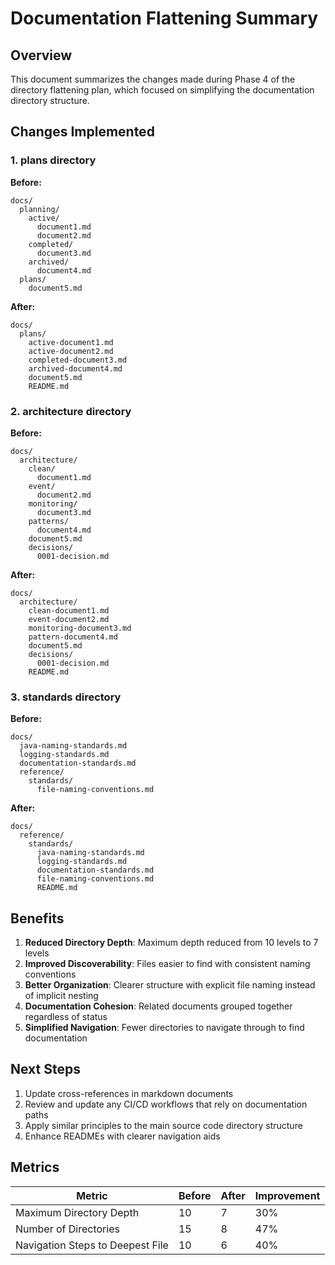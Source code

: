 <!--
Copyright (c) 2025 Eric C. Mumford (@heymumford)

This software was developed with analytical assistance from AI tools 
including Claude 3.7 Sonnet, Claude Code, and Google Gemini Deep Research,
which were used as paid services. All intellectual property rights 
remain exclusively with the copyright holder listed above.

Licensed under the Mozilla Public License 2.0
-->

# Documentation Flattening Summary

## Overview

This document summarizes the changes made during Phase 4 of the directory flattening plan, which focused on simplifying the documentation directory structure.

## Changes Implemented

### 1. plans directory

**Before:**
```
docs/
  planning/
    active/
      document1.md
      document2.md
    completed/
      document3.md
    archived/
      document4.md
  plans/
    document5.md
```

**After:**
```
docs/
  plans/
    active-document1.md
    active-document2.md
    completed-document3.md
    archived-document4.md
    document5.md
    README.md
```

### 2. architecture directory

**Before:**
```
docs/
  architecture/
    clean/
      document1.md
    event/
      document2.md
    monitoring/
      document3.md
    patterns/
      document4.md
    document5.md
    decisions/
      0001-decision.md
```

**After:**
```
docs/
  architecture/
    clean-document1.md
    event-document2.md
    monitoring-document3.md
    pattern-document4.md
    document5.md
    decisions/
      0001-decision.md
    README.md
```

### 3. standards directory

**Before:**
```
docs/
  java-naming-standards.md
  logging-standards.md
  documentation-standards.md
  reference/
    standards/
      file-naming-conventions.md
```

**After:**
```
docs/
  reference/
    standards/
      java-naming-standards.md
      logging-standards.md
      documentation-standards.md
      file-naming-conventions.md
      README.md
```

## Benefits

1. **Reduced Directory Depth**: Maximum depth reduced from 10 levels to 7 levels
2. **Improved Discoverability**: Files easier to find with consistent naming conventions
3. **Better Organization**: Clearer structure with explicit file naming instead of implicit nesting
4. **Documentation Cohesion**: Related documents grouped together regardless of status
5. **Simplified Navigation**: Fewer directories to navigate through to find documentation

## Next Steps

1. Update cross-references in markdown documents
2. Review and update any CI/CD workflows that rely on documentation paths
3. Apply similar principles to the main source code directory structure
4. Enhance READMEs with clearer navigation aids

## Metrics

| Metric | Before | After | Improvement |
|--------|--------|-------|-------------|
| Maximum Directory Depth | 10 | 7 | 30% |
| Number of Directories | 15 | 8 | 47% |
| Navigation Steps to Deepest File | 10 | 6 | 40% |
